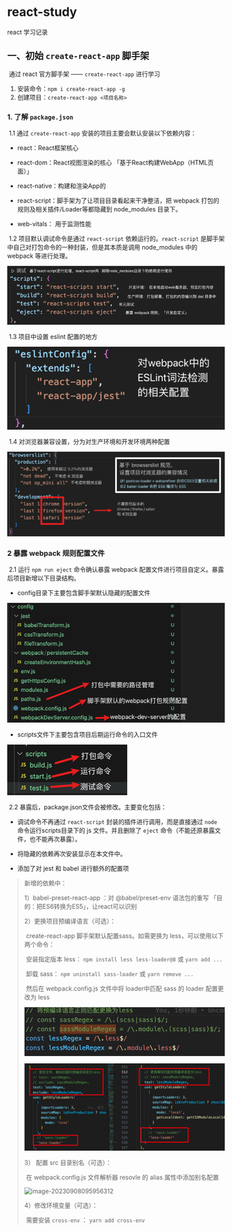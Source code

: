 # react-study

react 学习记录

## 一、初始 `create-react-app` 脚手架

​	通过 react 官方脚手架 —— `create-react-app` 进行学习

1. 安装命令：`npm i create-react-app -g`
2. 创建项目：`create-react-app <项目名称>`

### 1. 了解 `package.json`

​	1.1	通过 `create-react-app` 安装的项目主要会默认安装以下依赖内容：

* react：React框架核心

* react-dom：React视图渲染的核心 「基于React构建WebApp（HTML页面）」

* react-native：构建和渲染App的

* react-script：脚手架为了让项目目录看起来干净整洁，把 webpack 打包的规则及相关插件/Loader等都隐藏到 node_modules 目录下。

* web-vitals： 用于监测性能

​	1.2	项目默认调试命令是通过 `react-script` 依赖运行的。`react-script` 是脚手架中自己对打包命令的一种封装，但是其本质是调用 node_modules 中的 webpack 等进行处理。

![image-20230905162414415](https://raw.githubusercontent.com/C-G-L-A-D/drawingBed/main/blogimage-20230905162414415.png)

​	1.3	项目中设置 eslint 配置的地方

![image-20230905164457255](https://raw.githubusercontent.com/C-G-L-A-D/drawingBed/main/blogimage-20230905164457255.png)

​	1.4	对浏览器兼容设置，分为对生产环境和开发环境两种配置

![image-20230905165614940](https://raw.githubusercontent.com/C-G-L-A-D/drawingBed/main/blogimage-20230905165614940.png)

### 2 暴露 webpack 规则配置文件

​	2.1	运行 `npm run eject` 命令确认暴露 webpack 配置文件进行项目自定义。暴露后项目新增以下目录结构。

* config目录下主要包含脚手架默认隐藏的配置文件

![image-20230905172804129](https://raw.githubusercontent.com/C-G-L-A-D/drawingBed/main/blogimage-20230905172804129.png)

* scripts文件下主要包含项目后期运行命令的入口文件

![image-20230905172948671](https://raw.githubusercontent.com/C-G-L-A-D/drawingBed/main/blogimage-20230905172948671.png)

​	2.2	暴露后，package.json文件会被修改。主要变化包括：

* 调试命令不再通过 `react-script` 封装的插件进行调用，而是直接通过 `node` 命令运行scripts目录下的 js 文件。并且删除了 `eject` 命令（不能还原暴露文件，也不能再次暴露）。

* 将隐藏的依赖再次安装显示在本文件中。
* 添加了对 jest 和 babel 进行额外的配置项

> 新增的依赖中：
>
> 1）babel-preset-react-app ：对 @babel/preset-env 语法包的重写 「目的：把ES6转换为ES5」，让react可以识别
>
> 2）更换项目预编译语言（可选）： 
>
> ​	create-react-app 脚手架默认配置sass。如需更换为 less，可以使用以下两个命令：
>
> ​	安装指定版本 less： `npm install less less-loader@8` 或 `yarn add ...`
>
> ​	卸载 sass： `npm uninstall sass-loader` 或 `yarn remove ...`
>
> ​	然后在 webpack.config.js 文件中将 loader中匹配 sass 的 loader 配置更改为 less 
>
> ![image-20230907172626887](https://raw.githubusercontent.com/C-G-L-A-D/drawingBed/main/blogimage-20230907172626887.png)
>
> ![image-20230907173315005](https://raw.githubusercontent.com/C-G-L-A-D/drawingBed/main/blogimage-20230907173315005.png)
>
> 3） 配置 src 目录别名（可选）：
>
> ​	在 webpack.config.js 文件解析器 resovle 的 alias 属性中添加别名配置
>
> ![image-20230908095956312](https://gitee.com/roada/drawingBed/raw/main/blog/image-20230908095956312.png)
>
> 4）修改环境变量（可选）：
>
> ​	需要安装 `cross-env` ： `yarn add cross-env`

